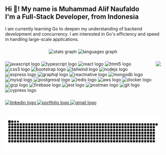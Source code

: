 <h2 align="left">Hi 👋! My name is Muhammad Alif Naufaldo <br> I'm a Full-Stack Developer, from Indonesia</h2>

I am currently learning Go to deepen my understanding of backend development and concurrency. I am interested in Go's efficiency and speed in handling large-scale applications.

###

<div align="center">
  <img src="https://github-readme-stats.vercel.app/api?username=AlifNaufaldo&hide_title=false&hide_rank=false&show_icons=true&include_all_commits=true&count_private=true&disable_animations=false&theme=radical&locale=en&hide_border=false" height="150" alt="stats graph"  />
  <img src="https://github-readme-stats.vercel.app/api/top-langs?username=AlifNaufaldo&locale=en&hide_title=false&layout=compact&card_width=320&langs_count=5&theme=radical&hide_border=false" height="150" alt="languages graph"  />
</div>

###

<img align="right" height="150" src="https://media3.giphy.com/media/v1.Y2lkPTc5MGI3NjExYWpxaW93YXNtOWpkazg5MzBsanpteDZoeHkwbHI4ang4dHlqcG52ZyZlcD12MV9pbnRlcm5hbF9naWZfYnlfaWQmY3Q9Zw/tELArYrjvRPb6Q7yeG/giphy.gif"  />

###

<div align="left">
  <img src="https://img.shields.io/badge/JavaScript-F7DF1E?style=for-the-badge&logo=javascript&logoColor=black" height="30" alt="javascript logo" />
  <img src="https://img.shields.io/badge/TypeScript-3178C6?style=for-the-badge&logo=typescript&logoColor=white" height="30" alt="typescript logo" />
  <img src="https://img.shields.io/badge/React-61DAFB?style=for-the-badge&logo=react&logoColor=black" height="30" alt="react logo" />
  <img src="https://img.shields.io/badge/HTML5-E34F26?style=for-the-badge&logo=html5&logoColor=white" height="30" alt="html5 logo" />
  <img src="https://img.shields.io/badge/CSS3-1572B6?style=for-the-badge&logo=css3&logoColor=white" height="30" alt="css3 logo" />
  <img src="https://img.shields.io/badge/Bootstrap-7952B3?style=for-the-badge&logo=bootstrap&logoColor=white" height="30" alt="bootstrap logo" />
  <img src="https://img.shields.io/badge/Tailwind_CSS-06B6D4?style=for-the-badge&logo=tailwindcss&logoColor=white" height="30" alt="tailwind logo" />
  <img src="https://img.shields.io/badge/Node.js-339933?style=for-the-badge&logo=nodedotjs&logoColor=white" height="30" alt="nodejs logo" />
  <img src="https://img.shields.io/badge/Express.js-000000?style=for-the-badge&logo=express&logoColor=white" height="30" alt="express logo" />
  <img src="https://img.shields.io/badge/GraphQL-E10098?style=for-the-badge&logo=graphql&logoColor=white" height="30" alt="graphql logo" />
  <img src="https://img.shields.io/badge/React_Native-61DAFB?style=for-the-badge&logo=react&logoColor=black" height="30" alt="reactnative logo" />
  <img src="https://img.shields.io/badge/MongoDB-47A248?style=for-the-badge&logo=mongodb&logoColor=white" height="30" alt="mongodb logo" />
  <img src="https://img.shields.io/badge/MySQL-4479A1?style=for-the-badge&logo=mysql&logoColor=white" height="30" alt="mysql logo" />
  <img src="https://img.shields.io/badge/PostgreSQL-4169E1?style=for-the-badge&logo=postgresql&logoColor=white" height="30" alt="postgresql logo" />
  <img src="https://img.shields.io/badge/Redis-DC382D?style=for-the-badge&logo=redis&logoColor=white" height="30" alt="redis logo" />
  <img src="https://img.shields.io/badge/AWS-232F3E?style=for-the-badge&logo=amazonaws&logoColor=white" height="30" alt="aws logo" />
  <img src="https://img.shields.io/badge/Docker-2496ED?style=for-the-badge&logo=docker&logoColor=white" height="30" alt="docker logo" />
  <img src="https://img.shields.io/badge/Google_Cloud-4285F4?style=for-the-badge&logo=googlecloud&logoColor=white" height="30" alt="gcp logo" />
  <img src="https://img.shields.io/badge/Firebase-FFCA28?style=for-the-badge&logo=firebase&logoColor=black" height="30" alt="firebase logo" />
  <img src="https://img.shields.io/badge/Jest-C21325?style=for-the-badge&logo=jest&logoColor=white" height="30" alt="jest logo" />
  <img src="https://img.shields.io/badge/Postman-FF6C37?style=for-the-badge&logo=postman&logoColor=white" height="30" alt="postman logo" />
  <img src="https://img.shields.io/badge/Git-F05032?style=for-the-badge&logo=git&logoColor=white" height="30" alt="git logo" />
  <img src="https://img.shields.io/badge/Cypress-17202C?style=for-the-badge&logo=cypress&logoColor=white" height="30" alt="cypress logo" />
</div>

###

<div align="left">
  <a href="https://www.linkedin.com/in/alif-naufaldo/" target="_blank">
    <img src="https://img.shields.io/static/v1?message=LinkedIn&logo=linkedin&label=&color=0A66C2&logoColor=white&labelColor=&style=for-the-badge" height="35" alt="linkedin logo" />
  </a>
  <a href="https://portfolio.alifnaufaldo.online/" target="_blank">
    <img src="https://img.shields.io/static/v1?message=Portfolio&logo=vercel&label=&color=000000&logoColor=white&labelColor=&style=for-the-badge" height="35" alt="portfolio logo" />
  </a>
  <a href="mailto:muhammadalifnaufaldo@gmail.com" target="_blank">
    <img src="https://img.shields.io/static/v1?message=Gmail&logo=gmail&label=&color=D14836&logoColor=white&labelColor=&style=for-the-badge" height="35" alt="gmail logo" />
  </a>
</div>

###

<br clear="both">

<picture>
  <source media="(prefers-color-scheme: dark)" srcset="https://raw.githubusercontent.com/AlifNaufaldo/AlifNaufaldo/output/github-snake-dark.svg" />
  <source media="(prefers-color-scheme: light)" srcset="https://raw.githubusercontent.com/AlifNaufaldo/AlifNaufaldo/output/github-snake.svg" />
  <img alt="github-snake" src="https://raw.githubusercontent.com/AlifNaufaldo/AlifNaufaldo/output/github-snake.svg" />
</picture>

###
